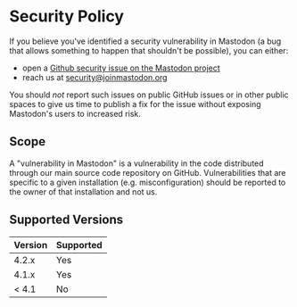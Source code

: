 # Security Policy

If you believe you've identified a security vulnerability in Mastodon (a bug that allows something to happen that shouldn't be possible), you can either:

- open a [Github security issue on the Mastodon project](https://github.com/mastodon/mastodon/security/advisories/new)
- reach us at <security@joinmastodon.org>

You should _not_ report such issues on public GitHub issues or in other public spaces to give us time to publish a fix for the issue without exposing Mastodon's users to increased risk.

## Scope

A "vulnerability in Mastodon" is a vulnerability in the code distributed through our main source code repository on GitHub. Vulnerabilities that are specific to a given installation (e.g. misconfiguration) should be reported to the owner of that installation and not us.

## Supported Versions

| Version | Supported |
| ------- | --------- |
| 4.2.x   | Yes       |
| 4.1.x   | Yes       |
| < 4.1   | No        |
